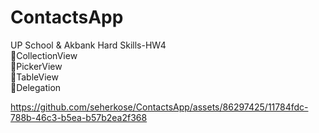 # ContactsApp
UP School & Akbank Hard Skills-HW4  
📍CollectionView     
📍PickerView                       
📍TableView           
📍Delegation


https://github.com/seherkose/ContactsApp/assets/86297425/11784fdc-788b-46c3-b5ea-b57b2ea2f368

